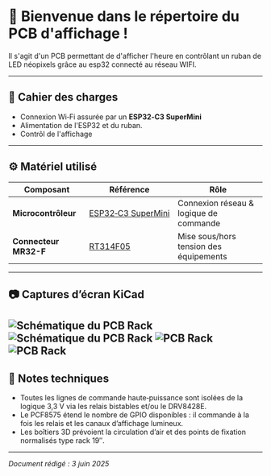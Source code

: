 # 🚀 Bienvenue dans le répertoire du PCB d'affichage !

Il s'agit d'un PCB permettant de d'afficher l'heure en contrôlant un ruban de LED néopixels grâce au esp32 connecté au réseau WIFI. 

---

## 📌 Cahier des charges

* Connexion Wi‑Fi assurée par un **ESP32‑C3 SuperMini**
* Alimentation de l'ESP32 et du ruban.
* Contrôl de l'affichage

---

## ⚙️ Matériel utilisé

| Composant                | Référence            | Rôle                                                |
| ------------------------ | -------------------- | --------------------------------------------------- |
| **Microcontrôleur**      | [ESP32‑C3 SuperMini](https://www.sudo.is/docs/esphome/boards/esp32c3supermini/)   | Connexion réseau & logique de commande              |
| **Connecteur MR32-F** | [RT314F05](https://eu.mouser.com/datasheet/2/418/5/ENG_DS_RT1_bistable_0819-728100.pdf)              | Mise sous/hors tension des équipements              |

---

## 📷 Captures d’écran KiCad

![Schématique du PCB Rack](./img/SCH_Rackv1.png)
![Schématique du PCB Rack](./img/SCH_Rackv1_2.png)
![PCB Rack](./img/PCB_v1.png)
![PCB Rack](./img/PCB_v1_2.png)
---
## 📝 Notes techniques

* Toutes les lignes de commande haute‑puissance sont isolées de la logique 3,3 V via les relais bistables et/ou le DRV8428E.
* Le PCF8575 étend le nombre de GPIO disponibles : il commande à la fois les relais et les canaux d’affichage lumineux.
* Les boîtiers 3D prévoient la circulation d’air et des points de fixation normalisés type rack 19″.

---

*Document rédigé : 3 juin 2025*
